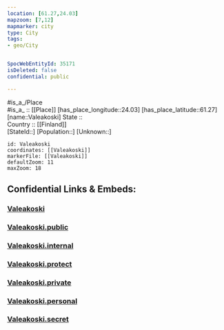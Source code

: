 ```yaml
---
location: [61.27,24.03] 
mapzoom: [7,12] 
mapmarker: city 
type: City
tags:
- geo/City


SpocWebEntityId: 35171
isDeleted: false
confidential: public

---
```

#is_a_/Place  
#is_a_ :: [[Place]] 
[has_place_longitude::24.03] 
[has_place_latitude::61.27] 
[name::Valeakoski] 
State ::  
Country :: [[Finland]]  
[StateId::] 
[Population::] 
[Unknown::] 


```leaflet
id: Valeakoski
coordinates: [[Valeakoski]] 
markerFile: [[Valeakoski]] 
defaultZoom: 11 
maxZoom: 18
```


## Confidential Links & Embeds: 

### [Valeakoski](/_Standards/Earth/Continent/Europe/Europe~North/Finland/Provinces~Finland/Western_Finland/counties~Western_Finland/Pirkanmaa/City/Valeakoski.md) 

### [Valeakoski.public](/_public/Earth/Continent/Europe/Europe~North/Finland/Provinces~Finland/Western_Finland/counties~Western_Finland/Pirkanmaa/City/Valeakoski.public.md) 

### [Valeakoski.internal](/_internal/Earth/Continent/Europe/Europe~North/Finland/Provinces~Finland/Western_Finland/counties~Western_Finland/Pirkanmaa/City/Valeakoski.internal.md) 

### [Valeakoski.protect](/_protect/Earth/Continent/Europe/Europe~North/Finland/Provinces~Finland/Western_Finland/counties~Western_Finland/Pirkanmaa/City/Valeakoski.protect.md) 

### [Valeakoski.private](/_private/Earth/Continent/Europe/Europe~North/Finland/Provinces~Finland/Western_Finland/counties~Western_Finland/Pirkanmaa/City/Valeakoski.private.md) 

### [Valeakoski.personal](/_personal/Earth/Continent/Europe/Europe~North/Finland/Provinces~Finland/Western_Finland/counties~Western_Finland/Pirkanmaa/City/Valeakoski.personal.md) 

### [Valeakoski.secret](/_secret/Earth/Continent/Europe/Europe~North/Finland/Provinces~Finland/Western_Finland/counties~Western_Finland/Pirkanmaa/City/Valeakoski.secret.md)

